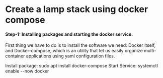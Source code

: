 # Create a lamp stack using docker compose 

#### Step-1: Installing packages and starting the docker service.
        
First thing we have to do is to install the software we need: 
Docker itself, and Docker-compose, which is an utility that let us easily organize multi-container applications using yaml configuration files. 

Install package:
    sudo apt install  docker-compose
Start Service:
        systemctl enable --now docker
